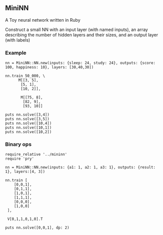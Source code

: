 ## MiniNN
A Toy neural network written in Ruby

Construct a small NN with an input layer (with named inputs), an array describing the number of hidden layers and their sizes, and an output layer (with labels)

### Example
    nn = MiniNN::NN.new(inputs: {sleep: 24, study: 24}, outputs: {score: 100, happiness: 10}, layers: [30,40,30])

    nn.train 50_000, \
          M[[3, 5],
           [5, 1],
           [10, 2]],

           M[[75, 8],
            [82, 9],
            [93, 10]]

    puts nn.solve([3,4])
    puts nn.solve([3,5])
    puts nn.solve([10,4])
    puts nn.solve([10,1])
    puts nn.solve([10,2])

### Binary ops

    require_relative '../mininn'
    require 'pry'

    nn = MiniNN::NN.new(inputs: {a1: 1, a2: 1, a3: 1}, outputs: {result: 1}, layers:[4, 3])

    nn.train [
        [0,0,1],
        [0,1,1],
        [1,0,1],
        [1,1,1],
        [0,0,0],
        [1,0,0]
     ],

     V[0,1,1,0,1,0].T

    puts nn.solve([0,0,1], dp: 2)